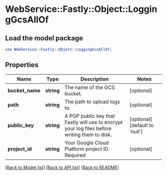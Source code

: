 # WebService::Fastly::Object::LoggingGcsAllOf

## Load the model package
```perl
use WebService::Fastly::Object::LoggingGcsAllOf;
```

## Properties
Name | Type | Description | Notes
------------ | ------------- | ------------- | -------------
**bucket_name** | **string** | The name of the GCS bucket. | [optional] 
**path** | **string** | The path to upload logs to. | [optional] 
**public_key** | **string** | A PGP public key that Fastly will use to encrypt your log files before writing them to disk. | [optional] [default to &#39;null&#39;]
**project_id** | **string** | Your Google Cloud Platform project ID. Required | [optional] 

[[Back to Model list]](../README.md#documentation-for-models) [[Back to API list]](../README.md#documentation-for-api-endpoints) [[Back to README]](../README.md)



